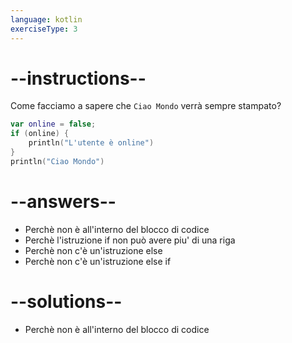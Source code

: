 ```yaml
---
language: kotlin
exerciseType: 3
---
```


# --instructions--

Come facciamo a sapere che `Ciao Mondo` verrà sempre stampato?
```kotlin
var online = false;
if (online) {
	println("L'utente è online")
}
println("Ciao Mondo")
```

# --answers--

- Perchè non è all'interno del blocco di codice
- Perchè l'istruzione if non può avere piu' di una riga
- Perchè non c'è un'istruzione else
- Perchè non c'è un'istruzione else if

# --solutions--

- Perchè non è all'interno del blocco di codice
